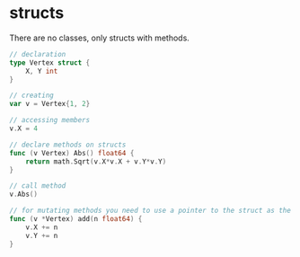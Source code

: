 # structs

There are no classes, only structs with methods.

```go
// declaration
type Vertex struct {
    X, Y int
}

// creating
var v = Vertex{1, 2}

// accessing members
v.X = 4

// declare methods on structs
func (v Vertex) Abs() float64 {
    return math.Sqrt(v.X*v.X + v.Y*v.Y)
}

// call method
v.Abs()

// for mutating methods you need to use a pointer to the struct as the type
func (v *Vertex) add(n float64) {
    v.X += n
    v.Y += n
}
```